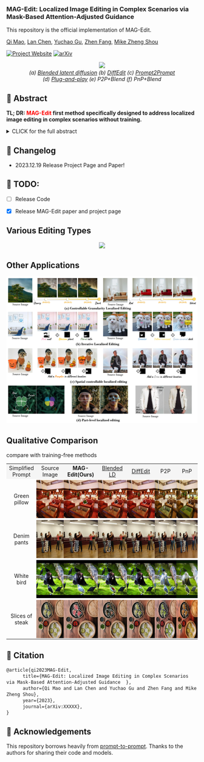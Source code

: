 ### MAG-Edit: Localized Image Editing in Complex Scenarios via Mask-Based Attention-Adjusted Guidance  

This repository is the official implementation of MAG-Edit.

[Qi Mao](https://sites.google.com/view/qi-mao/), [Lan Chen](), [Yuchao Gu](https://ycgu.site/), [Zhen Fang](), [Mike Zheng Shou](https://sites.google.com/view/showlab)


[![Project Website](https://img.shields.io/badge/Project-Website-orange
)](https://orannue.github.io/MAG-Edit/)
[![arXiv](https://img.shields.io/badge/arXiv-XXXXX-red
)]()

<p align="center">
<img src="assets/teaser.png"width="1080px"/>  
<br>
<em> (a) <a href="https://github.com/omriav/blended-latent-diffusion">Blended latent diffusion</a>  (b) <a href="https://arxiv.org/abs/2210.11427">DiffEdit</a>  (c) <a href="https://github.com/google/prompt-to-prompt">Prompt2Prompt</a> <br> 
(d)  <a href="https://github.com/MichalGeyer/plug-and-play">Plug-and-play</a>  (e) P2P+Blend (f) PnP+Blend</em>
</p>

## :bookmark: Abstract
<b>TL; DR: <font color="red">MAG-Edit</font> first method specifically designed to
address localized image editing in complex scenarios without training.</b>

<details><summary>CLICK for the full abstract</summary>
Recent diffusion-based image editing approaches have exhibited impressive editing capabilities in images with simple compositions. However, localized editing in complex scenarios has not been well-studied in the literature, despite its growing real-world demands. Existing mask-based inpainting methods fall short of retaining the underlying structure within the edit region. Meanwhile, mask-free attention-based methods often exhibit editing leakage and misalignment in more complex compositions. In this work, we develop MAG-Edit, a training-free, inference-stage optimization method, which enables localized image editing in complex scenarios. In particular, MAG-Edit optimizes the noise latent feature in diffusion models by maximizing two mask-based cross-attention constraints of the edit token, which in turn gradually enhances the local alignment with the desired prompt. Extensive quantitative and qualitative experiments demonstrate the effectiveness of our method in achieving both text alignment and structure preservation for localized editing within complex scenarios.
</details>

## :pencil: Changelog
- 2023.12.19 Release Project Page and Paper!
## :date: TODO:

- [ ] Release Code
- [x] Release MAG-Edit paper and project page


<p align="center">
<h2> Various Editing Types </h2>
<p align="center">
<img src="assets/editing_types.png"/>  
</p>

<h2> Other Applications</h2>  
<p align="center">
<img src="assets/other_apps.jpg"/>  
<br>

<h2> Qualitative Comparison </h2>
compare with training-free methods
<p align="center">
  <table align="center"   style="text-align:center;">
    <tr style="background-color: #F5F5F5">
      <td align="center">
       Simplified <br>Prompt
      </td>
      <td align="center">
       Source Image
      </td>
      <td  align="center">
        <b>MAG-Edit(Ours)</b>
      </td>
      <td align="center">
       <a href="https://github.com/omriav/blended-latent-diffusion">Blended LD</a>
      </td>
      <td  align="center">
      <a href=https://arxiv.org/abs/2210.11427>DiffEdit</a>
      </td>
      <td  align="center">
      <a herf=https://github.com/google/prompt-to-prompt>P2P</a>
      </td>
      <td  align="center">
      <a herf=https://github.com/MichalGeyer/plug-and-play>PnP</a>
      </td>
    </tr>
    <tr>
      <td style="padding:0;" align="center">
        Green <br>pillow
      </td>
      <td style="width: 105px; height:105px;padding:0;" align="center">
        <img src="assets/compare/training-free/1/source.png" style="width: 100px; height: 100px;margin:0;padding=0;vertical-align:middle;" hspace="0" vspace="0">
      </td>
      <td style="width:105px; height: 105px;padding:0;" align="center">
        <img src="assets/compare/training-free/1/ours.png" style="width: 100px; height: 100px;margin:0;padding=0;vertical-align:middle;" hspace="0" vspace="0">
      </td>
      <td style="width: 105px; height: 105px;padding:0;" align="center">
        <img src="assets/compare/training-free/1/blended.png" style="width: 100px; height: 100px;margin:0;padding=0;vertical-align:middle;" hspace="0" vspace="0">
      </td>          
      <td style="width: 105px; height: 105px;padding:0;" align="center">
        <img src="assets/compare/training-free/1/diffedit.png" style="width: 100px; height: 100px;margin:0;padding=0;vertical-align:middle;" hspace="0" vspace="0">
      </td>
      <td style="width: 105px; height: 105px;padding:0;" align="center">
        <img src="assets/compare/training-free/1/p2p.png" style="width: 100px; height: 100px;margin:0;padding=0;vertical-align:middle;" hspace="0" vspace="0">
      </td>      
      <td style="width: 105px; height: 105px;padding:0;" align="center">
        <img src="assets/compare/training-free/1/pnp.png" style="width: 100px; height: 100px;margin:0;padding=0;vertical-align:middle;" hspace="0" vspace="0">
      </td>     
    </tr>
    <tr>
      <td style="padding:0;" align="center">
        Denim <br>pants
      </td>
      <td style="width: 105px; height:105px;padding:0;" align="center">
        <img src="assets/compare/training-free/2/source.png" style="width: 100px; height: 100px;margin:0;padding=0;vertical-align:middle;" hspace="0" vspace="0">
      </td>
      <td style="width:105px; height: 105px;padding:0;" align="center">
        <img src="assets/compare/training-free/2/ours.png" style="width: 100px; height: 100px;margin:0;padding=0;vertical-align:middle;" hspace="0" vspace="0">
      </td>
      <td style="width: 105px; height: 105px;padding:0;" align="center">
        <img src="assets/compare/training-free/2/blended.png" style="width: 100px; height: 100px;margin:0;padding=0;vertical-align:middle;" hspace="0" vspace="0">
      </td>          
      <td style="width: 105px; height: 105px;padding:0;" align="center">
        <img src="assets/compare/training-free/2/diffedit.png" style="width: 100px; height: 100px;margin:0;padding=0;vertical-align:middle;" hspace="0" vspace="0">
      </td>
      <td style="width: 105px; height: 105px;padding:0;" align="center">
        <img src="assets/compare/training-free/2/p2p.png" style="width: 100px; height: 100px;margin:0;padding=0;vertical-align:middle;" hspace="0" vspace="0">
      </td>      
      <td style="width: 105px; height: 105px;padding:0;" align="center">
        <img src="assets/compare/training-free/2/pnp.png" style="width: 100px; height: 100px;margin:0;padding=0;vertical-align:middle;" hspace="0" vspace="0">
      </td>     
    </tr>
    <tr>
      <td style="padding:0;" align="center">
        White <br>bird
      </td>
      <td style="width: 105px; height:105px;padding:0;" align="center">
        <img src="assets/compare/training-free/3/source.png" style="width: 100px; height: 100px;margin:0;padding=0;vertical-align:middle;" hspace="0" vspace="0">
      </td>
      <td style="width:105px; height: 105px;padding:0;" align="center">
        <img src="assets/compare/training-free/3/ours.png" style="width: 100px; height: 100px;margin:0;padding=0;vertical-align:middle;" hspace="0" vspace="0">
      </td>
      <td style="width: 105px; height: 105px;padding:0;" align="center">
        <img src="assets/compare/training-free/3/blended.png" style="width: 100px; height: 100px;margin:0;padding=0;vertical-align:middle;" hspace="0" vspace="0">
      </td>          
      <td style="width: 105px; height: 105px;padding:0;" align="center">
        <img src="assets/compare/training-free/3/diffedit.png" style="width: 100px; height: 100px;margin:0;padding=0;vertical-align:middle;" hspace="0" vspace="0">
      </td>
      <td style="width: 105px; height: 105px;padding:0;" align="center">
        <img src="assets/compare/training-free/3/p2p.png" style="width: 100px; height: 100px;margin:0;padding=0;vertical-align:middle;" hspace="0" vspace="0">
      </td>      
      <td style="width: 105px; height: 105px;padding:0;" align="center">
        <img src="assets/compare/training-free/3/pnp.png" style="width: 100px; height: 100px;margin:0;padding=0;vertical-align:middle;" hspace="0" vspace="0">
      </td>     
    </tr>
    <tr>
      <td style="padding:0;" align="center">
        Slices of <br>steak
      </td>
      <td style="width: 105px; height:105px;padding:0;" align="center">
        <img src="assets/compare/training-free/4/source.png" style="width: 100px; height: 100px;margin:0;padding=0;vertical-align:middle;" hspace="0" vspace="0">
      </td>
      <td style="width:105px; height: 105px;padding:0;" align="center">
        <img src="assets/compare/training-free/4/ours.png" style="width: 100px; height: 100px;margin:0;padding=0;vertical-align:middle;" hspace="0" vspace="0">
      </td>
      <td style="width: 105px; height: 105px;padding:0;" align="center">
        <img src="assets/compare/training-free/4/blended.png" style="width: 100px; height: 100px;margin:0;padding=0;vertical-align:middle;" hspace="0" vspace="0">
      </td>          
      <td style="width: 105px; height: 105px;padding:0;" align="center">
        <img src="assets/compare/training-free/4/diffedit.png" style="width: 100px; height: 100px;margin:0;padding=0;vertical-align:middle;" hspace="0" vspace="0">
      </td>
      <td style="width: 105px; height: 105px;padding:0;" align="center">
        <img src="assets/compare/training-free/4/p2p.png" style="width: 100px; height: 100px;margin:0;padding=0;vertical-align:middle;" hspace="0" vspace="0">
      </td>      
      <td style="width: 105px; height: 105px;padding:0;" align="center">
        <img src="assets/compare/training-free/4/pnp.png" style="width: 100px; height: 100px;margin:0;padding=0;vertical-align:middle;" hspace="0" vspace="0">
      </td>     

  </table>





<!--
<font size=4>Comparison with <a href="https://github.com/omriav/blended-latent-diffusion">Blended LD</a> and <a href="https://arxiv.org/abs/2210.11427">DiffEdit</a></font>
</p>
<p align="center">
<img src="assets/qualitative_cmp/mask.png"/>  
</p>
<p align="center">
<font size=4>Comparison with <a href="https://github.com/google/prompt-to-prompt">P2P</a> and <a href="https://github.com/MichalGeyer/plug-and-play">PnP</a></font>
</p>
<p align="center">
<img src="assets/qualitative_cmp/p2ppnp.png"/>  
</p>
<p align="center">
<font size=4>Comparison with <a href="https://github.com/timothybrooks/instruct-pix2pix">InstructPix2Pix</a> and <a href="https://github.com/OSU-NLP-Group/MagicBrush">MagicBrush</a></font>
</p>
<p align="center">
<img src="assets/qualitative_cmp/instructimagic.png"/>  
</p>
<h3> Various Editing Scenarios </h3>
<p align="center">
<img src="assets/editing_scenarios.png"/>  
</p>
-->



## :triangular_flag_on_post: Citation 

```
@article{qi2023MAG-Edit,
      title={MAG-Edit: Localized Image Editing in Complex Scenarios via Mask-Based Attention-Adjusted Guidance  }, 
      author={Qi Mao and Lan Chen and Yuchao Gu and Zhen Fang and Mike Zheng Shou},
      year={2023},
      journal={arXiv:XXXXX},
}
``` 


## :revolving_hearts: Acknowledgements

This repository borrows heavily from [prompt-to-prompt](https://github.com/google/prompt-to-prompt/). Thanks to the authors for sharing their code and models.




